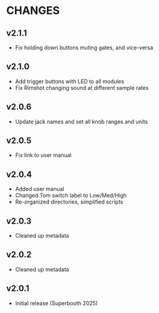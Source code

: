 # CHANGES

## v2.1.1
- Fix holding down buttons muting gates, and vice-versa

## v2.1.0
- Add trigger buttons with LED to all modules
- Fix Rimshot changing sound at different sample rates

## v2.0.6
- Update jack names and set all knob ranges and units

## v2.0.5
- Fix link to user manual

## v2.0.4

- Added user manual
- Changed Tom switch label to Low/Med/High
- Re-organized directories, simplified scripts

## v2.0.3

- Cleaned up metadata

## v2.0.2

- Cleaned up metadata
 
## v2.0.1

- Initial release (Superbooth 2025)
